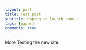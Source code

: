 ```yaml
---
layout: post
title: Test post
subtitle: Hoping to launch soon...
tags: [paper]
comments: true
---
```

More Testing the new site.


